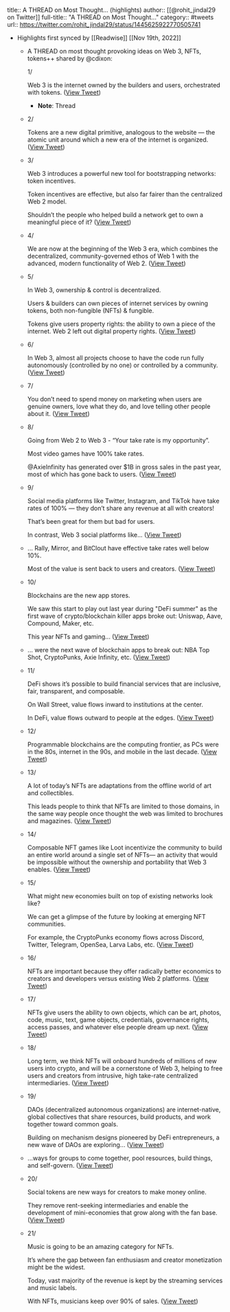 title:: A THREAD on Most Thought... (highlights)
author:: [[@rohit_jindal29 on Twitter]]
full-title:: "A THREAD on Most Thought..."
category:: #tweets
url:: https://twitter.com/rohit_jindal29/status/1445625922770505741

- Highlights first synced by [[Readwise]] [[Nov 19th, 2022]]
	- A THREAD on most thought provoking ideas on Web 3, NFTs, tokens++ shared by @cdixon:
	  
	  1/
	  
	  Web 3 is the internet owned by the builders and users, orchestrated with tokens. ([View Tweet](https://twitter.com/rohit_jindal29/status/1445625922770505741))
		- **Note**: Thread
	- 2/
	  
	  Tokens are a new digital primitive, analogous to the website — the atomic unit around which a new era of the internet is organized. ([View Tweet](https://twitter.com/rohit_jindal29/status/1445625925958131725))
	- 3/
	  
	  Web 3 introduces a powerful new tool for bootstrapping networks: token incentives. 
	  
	  Token incentives are effective, but also far fairer than the centralized Web 2 model. 
	  
	  Shouldn’t the people who helped build a network get to own a meaningful piece of it? ([View Tweet](https://twitter.com/rohit_jindal29/status/1445625928244105221))
	- 4/
	  
	  We are now at the beginning of the Web 3 era, which combines the decentralized, community-governed ethos of Web 1 with the advanced, modern functionality of Web 2. ([View Tweet](https://twitter.com/rohit_jindal29/status/1445625931117187077))
	- 5/
	  
	  In Web 3, ownership & control is decentralized.
	  
	  Users & builders can own pieces of internet services by owning tokens, both non-fungible (NFTs) & fungible.
	  
	  Tokens give users property rights: the ability to own a piece of the internet. Web 2 left out digital property rights. ([View Tweet](https://twitter.com/rohit_jindal29/status/1445625933835104267))
	- 6/
	  
	  In Web 3, almost all projects choose to have the code run fully autonomously (controlled by no one) or controlled by a community. ([View Tweet](https://twitter.com/rohit_jindal29/status/1445625936393555975))
	- 7/
	  
	  You don’t need to spend money on marketing when users are genuine owners, love what they do, and love telling other people about it. ([View Tweet](https://twitter.com/rohit_jindal29/status/1445625941326118914))
	- 8/
	  
	  Going from Web 2 to Web 3 - “Your take rate is my opportunity”. 
	  
	  Most video games have 100% take rates. 
	  
	  @AxieInfinity has generated over $1B in gross sales in the past year, most of which has gone back to users. ([View Tweet](https://twitter.com/rohit_jindal29/status/1445625947395297288))
	- 9/
	  
	  Social media platforms like Twitter, Instagram, and TikTok have take rates of 100% — they don’t share any revenue at all with creators! 
	  
	  That’s been great for them but bad for users. 
	  
	  In contrast, Web 3 social platforms like... ([View Tweet](https://twitter.com/rohit_jindal29/status/1445625951153385472))
	- ... Rally, Mirror, and BitClout have effective take rates well below 10%. 
	  
	  Most of the value is sent back to users and creators. ([View Tweet](https://twitter.com/rohit_jindal29/status/1445625954156511236))
	- 10/
	  
	  Blockchains are the new app stores. 
	  
	  We saw this start to play out last year during "DeFi summer" as the first wave of crypto/blockchain killer apps broke out: Uniswap, Aave, Compound, Maker, etc. 
	  
	  This year NFTs and gaming... ([View Tweet](https://twitter.com/rohit_jindal29/status/1445625957633560582))
	- ... were the next wave of blockchain apps to break out: NBA Top Shot, CryptoPunks, Axie Infinity, etc. ([View Tweet](https://twitter.com/rohit_jindal29/status/1445625965036535809))
	- 11/
	  
	  DeFi shows it’s possible to build financial services that are inclusive, fair, transparent, and composable. 
	  
	  On Wall Street, value flows inward to institutions at the center. 
	  
	  In DeFi, value flows outward to people at the edges. ([View Tweet](https://twitter.com/rohit_jindal29/status/1445625977904586763))
	- 12/
	  
	  Programmable blockchains are the computing frontier, as PCs were in the 80s, internet in the 90s, and mobile in the last decade. ([View Tweet](https://twitter.com/rohit_jindal29/status/1445625991032803330))
	- 13/
	  
	  A lot of today’s NFTs are adaptations from the offline world of art and collectibles. 
	  
	  This leads people to think that NFTs are limited to those domains, in the same way people once thought the web was limited to brochures and magazines. ([View Tweet](https://twitter.com/rohit_jindal29/status/1445625995172610055))
	- 14/
	  
	  Composable NFT games like Loot incentivize the community to build an entire world around a single set of NFTs— an activity that would be impossible without the ownership and portability that Web 3 enables. ([View Tweet](https://twitter.com/rohit_jindal29/status/1445625999438213123))
	- 15/
	  
	  What might new economies built on top of existing networks look like? 
	  
	  We can get a glimpse of the future by looking at emerging NFT communities. 
	  
	  For example, the CryptoPunks economy flows across Discord, Twitter, Telegram, OpenSea, Larva Labs, etc. ([View Tweet](https://twitter.com/rohit_jindal29/status/1445626002403516418))
	- 16/
	  
	  NFTs are important because they offer radically better economics to creators and developers versus existing Web 2 platforms. ([View Tweet](https://twitter.com/rohit_jindal29/status/1445626004785954824))
	- 17/
	  
	  NFTs give users the ability to own objects, which can be art, photos, code, music, text, game objects, credentials, governance rights, access passes, and whatever else people dream up next. ([View Tweet](https://twitter.com/rohit_jindal29/status/1445626008653090821))
	- 18/
	  
	  Long term, we think NFTs will onboard hundreds of millions of new users into crypto, and will be a cornerstone of Web 3, helping to free users and creators from intrusive, high take-rate centralized intermediaries. ([View Tweet](https://twitter.com/rohit_jindal29/status/1445626013593919491))
	- 19/
	  
	  DAOs (decentralized autonomous organizations) are internet-native, global collectives that share resources, build products, and work together toward common goals. 
	  
	  Building on mechanism designs pioneered by DeFi entrepreneurs, a new wave of DAOs are exploring... ([View Tweet](https://twitter.com/rohit_jindal29/status/1445626018950090764))
	- ...ways for groups to come together, pool resources, build things, and self-govern. ([View Tweet](https://twitter.com/rohit_jindal29/status/1445626026806022153))
	- 20/
	  
	  Social tokens are new ways for creators to make money online. 
	  
	  They remove rent-seeking intermediaries and enable the development of mini-economies that grow along with the fan base. ([View Tweet](https://twitter.com/rohit_jindal29/status/1445626032023760899))
	- 21/
	  
	  Music is going to be an amazing category for NFTs. 
	  
	  It’s where the gap between fan enthusiasm and creator monetization might be the widest.
	  
	  Today, vast majority of the revenue is kept by the streaming services and music labels.
	  
	  With NFTs, musicians keep over 90% of sales. ([View Tweet](https://twitter.com/rohit_jindal29/status/1445626040659759113))